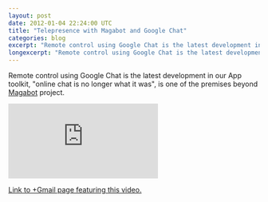 ```yaml
---
layout: post
date: 2012-01-04 22:24:00 UTC
title: "Telepresence with Magabot and Google Chat"
categories: blog
excerpt: "Remote control using Google Chat is the latest development in our App toolkit, \"online chat is no longer what it was\", is one of the premises beyond Magabot project."
longexcerpt: "Remote control using Google Chat is the latest development in our App toolkit, \"online chat is no longer what it was\", is one of the premises beyond Magabot project. Link to +Gmail page featuring this video."
---
```


Remote control using Google Chat is the latest development in our App toolkit, "online chat is no longer what it was", is one of the premises beyond <a href="http://magabot.cc">Magabot</a> project.

<div class="video-container"><iframe src="http://www.youtube.com/embed/LZ_ZDV349CY" frameborder="0" allowfullscreen></iframe></div>

<a href="https://plus.google.com/u/0/b/113702254746515535621/103345707817934461425/posts/6We6fNemtfm">Link to +Gmail page featuring this video.</a> 
